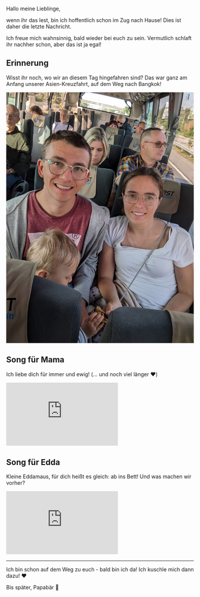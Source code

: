 Hallo meine Lieblinge,

wenn ihr das lest, bin ich hoffentlich schon im Zug nach Hause! Dies ist daher die letzte Nachricht.

Ich freue mich wahnsinnig, bald wieder bei euch zu sein. Vermutlich schlaft ihr nachher schon, aber das ist ja egal! 

## Erinnerung 

Wisst ihr noch, wo wir an diesem Tag hingefahren sind? Das war ganz am Anfang unserer Asien-Kreuzfahrt, auf dem Weg nach Bangkok!

![Bild](./Busfahrt.jpg)


## Song für Mama

Ich liebe dich für immer und ewig! (... und noch viel länger ❤️)

<iframe width="300" height="169" src="https://www.youtube.com/embed/tR-qQcNT_fY?si=yLp9l_LdwJmcPQ74" title="YouTube video player" frameborder="0" allow="accelerometer; autoplay; clipboard-write; encrypted-media; gyroscope; picture-in-picture; web-share" referrerpolicy="strict-origin-when-cross-origin" allowfullscreen></iframe>

## Song für Edda

Kleine Eddamaus, für dich heißt es gleich: ab ins Bett!
Und was machen wir vorher?

<iframe width="300" height="169" src="https://www.youtube.com/embed/TaUKrv5hSOA?si=NPpLQtFerx0xPIqu" title="YouTube video player" frameborder="0" allow="accelerometer; autoplay; clipboard-write; encrypted-media; gyroscope; picture-in-picture; web-share" referrerpolicy="strict-origin-when-cross-origin" allowfullscreen></iframe>

***

Ich bin schon auf dem Weg zu euch - bald bin ich da! Ich kuschle mich dann dazu! ❤️

Bis später, Papabär 🐻
